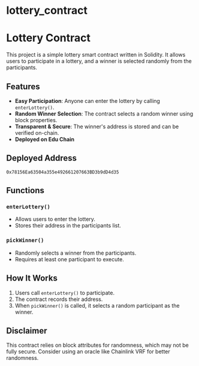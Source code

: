 # lottery_contract
# Lottery Contract

This project is a simple lottery smart contract written in Solidity. It allows users to participate in a lottery, and a winner is selected randomly from the participants.

## Features
- **Easy Participation**: Anyone can enter the lottery by calling `enterLottery()`.
- **Random Winner Selection**: The contract selects a random winner using block properties.
- **Transparent & Secure**: The winner's address is stored and can be verified on-chain.
- **Deployed on Edu Chain**

## Deployed Address
```
0x78156Ea63504a355e492661207663BD3b9dD4d35
```

## Functions
### `enterLottery()`
- Allows users to enter the lottery.
- Stores their address in the participants list.

### `pickWinner()`
- Randomly selects a winner from the participants.
- Requires at least one participant to execute.

## How It Works
1. Users call `enterLottery()` to participate.
2. The contract records their address.
3. When `pickWinner()` is called, it selects a random participant as the winner.

## Disclaimer
This contract relies on block attributes for randomness, which may not be fully secure. Consider using an oracle like Chainlink VRF for better randomness.

